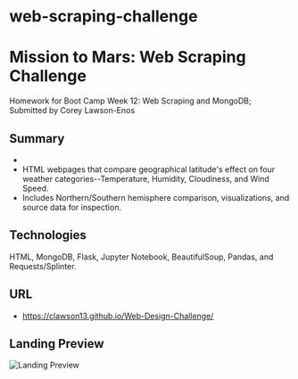 # web-scraping-challenge

# Mission to Mars: Web Scraping Challenge

Homework for Boot Camp Week 12: Web Scraping and MongoDB; Submitted by Corey Lawson-Enos

## Summary
* 
* HTML webpages that compare geographical latitude's effect on four weather categories--Temperature, Humidity, Cloudiness, and Wind Speed. 
* Includes Northern/Southern hemisphere comparison, visualizations, and source data for inspection.

## Technologies
HTML, MongoDB, Flask, Jupyter Notebook, BeautifulSoup, Pandas, and Requests/Splinter.

## URL

* https://clawson13.github.io/Web-Design-Challenge/

## Landing Preview

![Landing Preview](assets/images/landing_preview.png)
